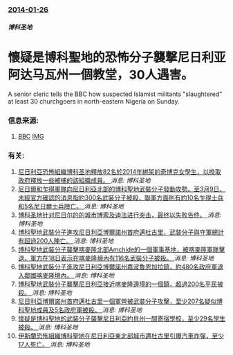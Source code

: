### [2014-01-26](/news/2014/01/26/index.md)

##### 博科圣地
# 懷疑是博科聖地的恐怖分子襲撃尼日利亚阿达马瓦州一個教堂，30人遇害。 

A senior cleric tells the BBC how suspected Islamist militants "slaughtered" at least 30 churchgoers in north-eastern Nigeria on Sunday.


### 信息来源:

1. [BBC](http://www.bbc.co.uk/news/world-africa-25927205) [IMG](https://ichef.bbci.co.uk/news/1024/media/images/72574000/jpg/_72574241_020370748-1.jpg)

### 有关:

1. [尼日利亞恐怖組織博科圣地釋放82名於2014年綁架的奇博克女學生，以換取政府釋放一些被捕的該組織成員。 ](/zh/news/2017/05/6/尼日利亞恐怖組織博科圣地釋放82名於2014年綁架的奇博克女學生-以換取政府釋放一些被捕的該組織成員.md) _消息: 博科圣地_
2. [尼日爾和乍得軍隊向尼日利亞北部的博科聖地武裝分子發動攻勢。至3月9日，未經官方確認的消息指約300名武裝分子被殺，聯軍方面則有約10名乍得士兵和5名尼日爾士兵陣亡。 ](/zh/news/2015/03/8/尼日爾和乍得軍隊向尼日利亞北部的博科聖地武裝分子發動攻勢-至3月9日-未經官方確認的消息指約300名武裝分子被殺-聯軍方.md) _消息: 博科圣地_
3. [ 博科圣地针对尼日尔的的城市博索及迪法进行突击，最终以失败告终。 ](/zh/news/2015/02/6/博科圣地针对尼日尔的的城市博索及迪法进行突击-最终以失败告终.md) _消息: 博科圣地_
4. [ 博科聖地武裝分子進攻尼日利亞博爾諾州首府邁杜古里，武裝分子與守軍總計有超過200人陣亡。 ](/zh/news/2015/01/25/博科聖地武裝分子進攻尼日利亞博爾諾州首府邁杜古里-武裝分子與守軍總計有超過200人陣亡.md) _消息: 博科圣地_
5. [博科聖地武裝分子襲擊喀麥隆北部Amchide的一個軍事基地，被喀麥隆軍隊擊退，軍方在18日表示在喀麥隆境內有116名武裝分子被殺。 ](/zh/news/2014/12/17/博科聖地武裝分子襲擊喀麥隆北部Amchide的一個軍事基地-被喀麥隆軍隊擊退-軍方在18日表示在喀麥隆境內有116名武裝.md) _消息: 博科圣地_
6. [博科聖地武裝分子進攻尼日利亞博爾諾州嘉波魯恩加拉鎮，約480名政府軍退入鄰國喀麥隆境內。 ](/zh/news/2014/08/25/博科聖地武裝分子進攻尼日利亞博爾諾州嘉波魯恩加拉鎮-約480名政府軍退入鄰國喀麥隆境內.md) _消息: 博科圣地_
7. [ 博科聖地武裝分子襲擊尼日利亞接近喀麥隆邊境的一個鎮，超過200名平民被殺。 ](/zh/news/2014/05/5/博科聖地武裝分子襲擊尼日利亞接近喀麥隆邊境的一個鎮-超過200名平民被殺.md) _消息: 博科圣地_
8. [ 尼日利亞博爾諾州首府邁杜古里一個軍營被武裝分子攻擊，至少207名疑似博科聖地成員及5名政府軍被殺。 ](/zh/news/2014/03/14/尼日利亞博爾諾州首府邁杜古里一個軍營被武裝分子攻擊-至少207名疑似博科聖地成員及5名政府軍被殺.md) _消息: 博科圣地_
9. [懷疑是博科聖地的武裝分子襲擊尼日利亞約貝州一間寄宿學校，至少29名學生被殺。 ](/zh/news/2014/02/25/懷疑是博科聖地的武裝分子襲擊尼日利亞約貝州一間寄宿學校-至少29名學生被殺.md) _消息: 博科圣地_
10. [伊斯蘭恐怖組織博科聖地在尼日利亞東北部城市邁杜古里引爆汽車炸彈，至少17人死亡。 ](/zh/news/2014/01/14/伊斯蘭恐怖組織博科聖地在尼日利亞東北部城市邁杜古里引爆汽車炸彈-至少17人死亡.md) _消息: 博科圣地_
